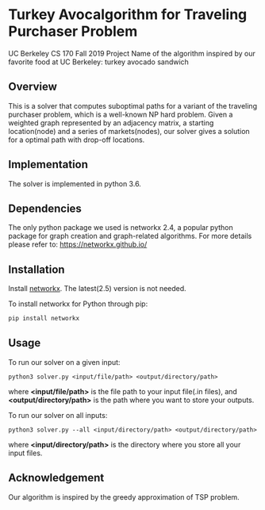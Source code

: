 # Turkey Avocalgorithm for Traveling Purchaser Problem
UC Berkeley CS 170 Fall 2019 Project
Name of the algorithm inspired by our favorite food at UC Berkeley: turkey avocado sandwich

## Overview
This is a solver that computes suboptimal paths for a variant of the traveling purchaser problem, which is a well-known NP hard problem. Given a weighted graph represented by an adjacency matrix, a starting location(node) and a series of markets(nodes), our solver gives a solution for a optimal path with drop-off locations.

## Implementation

The solver is implemented in python 3.6.

## Dependencies

The only python package we used is networkx 2.4, a popular python package for graph creation and graph-related algorithms.
For more details please refer to: https://networkx.github.io/

## Installation

Install <a href="https://networkx.github.io/" target="_blank">networkx</a>. The latest(2.5) version is not needed.

To install networkx for Python through pip:
```bash
pip install networkx
```

## Usage
To run our solver on a given input:

    python3 solver.py <input/file/path> <output/directory/path>

where **<input/file/path>** is the file path to your input file(.in files), and **<output/directory/path>** is the path where you want to store your outputs.

To run our solver on all inputs:

    python3 solver.py --all <input/directory/path> <output/directory/path>

where **<input/directory/path>** is the directory where you store all your input files.

## Acknowledgement

Our algorithm is inspired by the greedy approximation of TSP problem.
